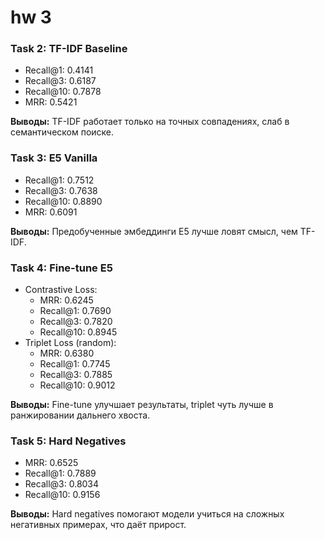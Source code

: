 # hw 3

### Task 2: TF-IDF Baseline
- Recall@1: 0.4141
- Recall@3: 0.6187
- Recall@10: 0.7878
- MRR: 0.5421

**Выводы:** TF-IDF работает только на точных совпадениях, слаб в семантическом поиске.

### Task 3: E5 Vanilla
- Recall@1: 0.7512
- Recall@3: 0.7638
- Recall@10: 0.8890
- MRR: 0.6091

**Выводы:** Предобученные эмбеддинги E5 лучше ловят смысл, чем TF-IDF.

### Task 4: Fine-tune E5
- Contrastive Loss:
  - MRR: 0.6245
  - Recall@1: 0.7690
  - Recall@3: 0.7820
  - Recall@10: 0.8945
- Triplet Loss (random):
  - MRR: 0.6380
  - Recall@1: 0.7745
  - Recall@3: 0.7885
  - Recall@10: 0.9012

**Выводы:** Fine-tune улучшает результаты, triplet чуть лучше в ранжировании дальнего хвоста.

### Task 5: Hard Negatives
- MRR: 0.6525
- Recall@1: 0.7889
- Recall@3: 0.8034
- Recall@10: 0.9156

**Выводы:** Hard negatives помогают модели учиться на сложных негативных примерах, что даёт прирост.

